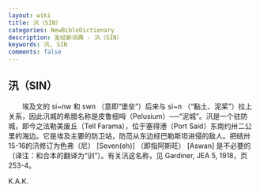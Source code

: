 ```yaml
---
layout: wiki
title: 汛（SIN）
categories: NewBibleDictionary
description: 圣经新词典 - 汛（SIN）
keywords: 汛, SIN
comments: false
---
```


## 汛（SIN）

　　埃及文的 si~nw 和 swn （意即“堡垒”）后来与 si~n （“黏土、泥桨”）拉上关系，因此汛城的希腊名称是皮鲁细呣（Pelusium）──“泥城”。汛是一个驻防城，即今之法勒美废丘（Tell Farama），位于塞得港（Port Said）东南约卅二公里的海边。它是埃及主要的防卫站，防范从东边经巴勒斯坦进侵的敌人。把结卅15-16的汛修订为色弗（尼） [Seven(eh)] （即指阿斯旺） [Aswan] 是不必要的〔译注：和合本的翻译为“训”〕。有关汛这名称，见 Gardiner, JEA 5, 1918，页253-4。

K.A.K.








